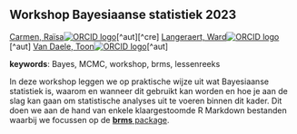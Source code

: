 ## Workshop Bayesiaanse statistiek 2023

[Carmen, Raïsa![ORCID logo](https://info.orcid.org/wp-content/uploads/2019/11/orcid_16x16.png)](https://orcid.org/0000-0003-1025-8702)[^aut][^cre]
[Langeraert, Ward![ORCID logo](https://info.orcid.org/wp-content/uploads/2019/11/orcid_16x16.png)](https://orcid.org/0000-0002-5900-8109)[^aut]
[Van Daele, Toon![ORCID logo](https://info.orcid.org/wp-content/uploads/2019/11/orcid_16x16.png)](https://orcid.org/0000-0002-1362-853X)[^aut]

**keywords**: Bayes, MCMC, workshop, brms, lessenreeks

<!-- community: inbo -->

<!-- description: start -->
In deze workshop leggen we op praktische wijze uit wat Bayesiaanse statistiek is, waarom en wanneer dit gebruikt kan worden en hoe je aan de slag kan gaan om statistische analyses uit te voeren binnen dit kader. Dit doen we aan de hand van enkele klaargestoomde R Markdown bestanden waarbij we focussen op de [**brms** package](https://github.com/paul-buerkner/brms).
<!-- description: end -->
